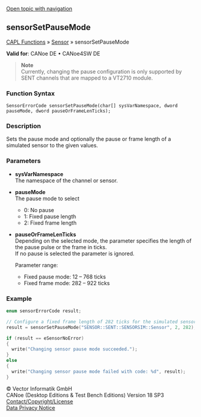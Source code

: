 [Open topic with navigation](../../../../../CANoeDEFamily.htm#Topics/CAPLFunctions/Sensor/Functions/CAPLfunctionSensorSetPauseMode.md)

## sensorSetPauseMode

[CAPL Functions](../../CAPLfunctions.md) » [Sensor](../CAPLfunctionsSensorOverview.md) » sensorSetPauseMode

**Valid for**: CANoe DE • CANoe4SW DE

> **Note**  
> Currently, changing the pause configuration is only supported by SENT channels that are mapped to a VT2710 module.

### Function Syntax

`SensorErrorCode sensorSetPauseMode(char[] sysVarNamespace, dword pauseMode, dword pauseOrFrameLenTicks);`

### Description

Sets the pause mode and optionally the pause or frame length of a simulated sensor to the given values.

### Parameters

- **sysVarNamespace**  
  The namespace of the channel or sensor.

- **pauseMode**  
  The pause mode to select
  - 0: No pause
  - 1: Fixed pause length
  - 2: Fixed frame length

- **pauseOrFrameLenTicks**  
  Depending on the selected mode, the parameter specifies the length of the pause pulse or the frame in ticks.  
  If no pause is selected the parameter is ignored.

  Parameter range:
  - Fixed pause mode: 12 – 768 ticks
  - Fixed frame mode: 282 – 922 ticks

### Example

```c
enum sensorErrorCode result;

// Configure a fixed frame length of 282 ticks for the simulated sensor
result = sensorSetPauseMode("SENSOR::SENT::SENSORSIM::Sensor", 2, 282);

if (result == eSensorNoError)
{
  write("Changing sensor pause mode succeeded.");
}
else
{
  write("Changing sensor pause mode failed with code: %d", result);
}
```

© Vector Informatik GmbH  
CANoe (Desktop Editions & Test Bench Editions) Version 18 SP3  
[Contact/Copyright/License](../../../Shared/ContactCopyrightLicense.md)  
[Data Privacy Notice](https://www.vector.com/int/en/company/get-info/privacy-policy/)
